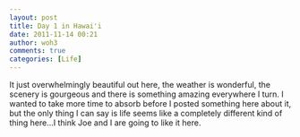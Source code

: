 ```yaml
---
layout: post
title: Day 1 in Hawai'i
date: 2011-11-14 00:21
author: woh3
comments: true
categories: [Life]
---
```

It just overwhelmingly beautiful out here, the weather is wonderful, the scenery is gourgeous and there is something amazing everywhere I turn. I wanted to take more time to absorb before I posted something here about it, but the only thing I can say is life seems like a completely different kind of thing here...I think Joe and I are going to like it here.
